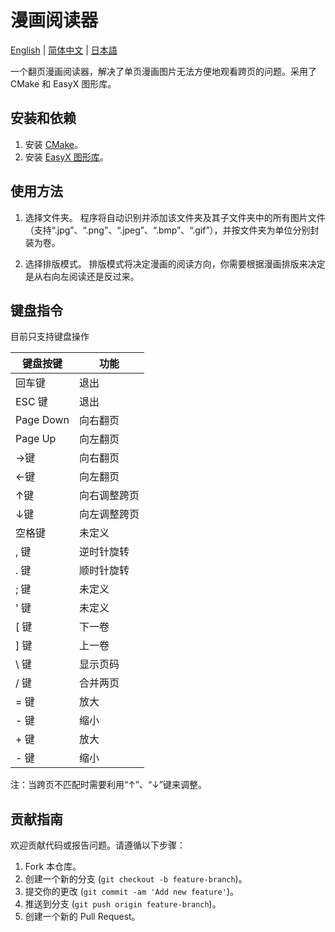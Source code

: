 # 漫画阅读器
 
[English](README_EN.md) | [简体中文](README_CN.md) | [日本語](README_JP.md)

一个翻页漫画阅读器，解决了单页漫画图片无法方便地观看跨页的问题。采用了 CMake 和 EasyX 图形库。

## 安装和依赖

1. 安装 [CMake](https://cmake.org/download/)。
2. 安装 [EasyX 图形库](http://www.easyx.cn/)。

## 使用方法

1. 选择文件夹。
程序将自动识别并添加该文件夹及其子文件夹中的所有图片文件（支持“.jpg”、“.png”、“.jpeg”、“.bmp”、“.gif”），并按文件夹为单位分别封装为卷。

2. 选择排版模式。
排版模式将决定漫画的阅读方向，你需要根据漫画排版来决定是从右向左阅读还是反过来。

## 键盘指令

目前只支持键盘操作

| 键盘按键  | 功能       |
| -------- | ---------- |
| 回车键    | 退出       |
| ESC 键   | 退出       |
| Page Down| 向右翻页   |
| Page Up  | 向左翻页   |
| →键      | 向右翻页   |
| ←键      | 向左翻页    |
| ↑键      | 向右调整跨页   |
| ↓键      | 向左调整跨页   |
| 空格键   | 未定义      |
| , 键     | 逆时针旋转 |
| . 键     | 顺时针旋转 |
| ; 键     | 未定义     |
| ' 键     | 未定义     |
| [ 键     | 下一卷     |
| ] 键     | 上一卷     |
| \ 键     | 显示页码   |
| / 键     | 合并两页   |
| = 键     | 放大       |
| - 键     | 缩小       |
| + 键     | 放大       |
| - 键     | 缩小       |

注：当跨页不匹配时需要利用“↑”、“↓”键来调整。

## 贡献指南

欢迎贡献代码或报告问题。请遵循以下步骤：

1. Fork 本仓库。
2. 创建一个新的分支 (`git checkout -b feature-branch`)。
3. 提交你的更改 (`git commit -am 'Add new feature'`)。
4. 推送到分支 (`git push origin feature-branch`)。
5. 创建一个新的 Pull Request。
